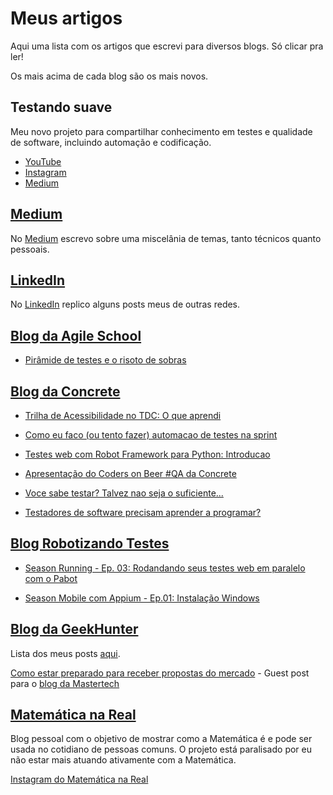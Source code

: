 # Meus artigos

Aqui uma lista com os artigos que escrevi para diversos blogs. Só clicar pra ler!

Os mais acima de cada blog são os mais novos.

## Testando suave

Meu novo projeto para compartilhar conhecimento em testes e qualidade de software, incluindo automação e codificação.
* [YouTube](https://www.youtube.com/channel/UC94jmHuMheEqOt0eRp4cr8w/)
* [Instagram](https://www.instagram.com/testandosuave/)
* [Medium](https://medium.com/testando-suave)

## [Medium](https://medium.com/@rodrigomatola)

No [Medium](https://medium.com/@rodrigomatola) escrevo sobre uma miscelânia de temas, tanto técnicos quanto pessoais.

## [LinkedIn](https://www.linkedin.com/in/rodrigomatola/)

No [LinkedIn](https://www.linkedin.com/in/rodrigomatola/detail/recent-activity/posts/) replico alguns posts meus de outras redes.

## [Blog da Agile School](https://agileschool.com.br/category/artigos/)

- [Pirâmide de testes e o risoto de sobras](https://agileschool.com.br/piramide-de-testes-e-o-risoto-de-sobras/)

## [Blog da Concrete](https://concrete.com.br/)

- [Trilha de Acessibilidade no TDC: O que aprendi](https://concrete.com.br/2018/09/19/17486/)

- [Como eu faco (ou tento fazer) automacao de testes na sprint](https://concrete.com.br/2018/08/03/como-eu-faco-ou-tento-fazer-automacao-de-testes-na-sprint/)

- [Testes web com Robot Framework para Python: Introducao](https://www.concrete.com.br/2018/01/30/testes-web-com-robot-framework-para-python-introducao/)

- [Apresentação do Coders on Beer #QA da Concrete](https://www.slideshare.net/RodrigoMatola/nem-tudo-pepino-cucumber-x-robot-framework-86641457)

- [Voce sabe testar? Talvez nao seja o suficiente...](https://concrete.com.br/2017/07/03/voce-sabe-testar-talvez-nao-seja-o-suficiente)

- [Testadores de software precisam aprender a programar?](https://concrete.com.br/2017/08/04/testadores-de-software-precisam-aprender-a-programar/)

## [Blog Robotizando Testes](https://robotizandotestes.blogspot.com.br/)

- [Season Running - Ep. 03: Rodandando seus testes web em paralelo com o Pabot](https://robotizandotestes.blogspot.com.br/2018/01/season-running-ep-03-rodandando-seus.html)

- [Season Mobile com Appium - Ep.01: Instalação Windows](https://robotizandotestes.blogspot.com.br/2018/01/season-mobile-com-appium-ep01.html)

## [Blog da GeekHunter](http://blog.geekhunter.com.br)

Lista dos meus posts [aqui](http://blog.geekhunter.com.br/author/rodmatola/).

[Como estar preparado para receber propostas do mercado](https://blog.mastertech.tech/carreira/como-estar-preparado-para-receber-propostas-do-mercado/) - Guest post para o [blog da Mastertech](https://blog.mastertech.tech/)

## [Matemática na Real](http://narealmatematica.blogspot.com/)

Blog pessoal com o objetivo de mostrar como a Matemática é e pode ser usada no cotidiano de pessoas comuns. O projeto está paralisado por eu não estar mais atuando ativamente com a Matemática.

[Instagram do Matemática na Real](https://www.instagram.com/matematicanareal/)
